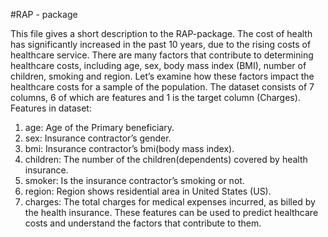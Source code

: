 #RAP - package

This file gives a short description to the RAP-package.
The cost of health has significantly increased in the past 10 years, due to the rising costs of
healthcare service. There are many factors that contribute to determining healthcare costs,
including age, sex, body mass index (BMI), number of children, smoking and region. Let’s
examine how these factors impact the healthcare costs for a sample of the population.
The dataset consists of 7 columns, 6 of which are features and 1 is the target column (Charges).
Features in dataset:
1. age: Age of the Primary beneficiary.
2. sex: Insurance contractor’s gender.
3. bmi: Insurance contractor’s bmi(body mass index).
4. children: The number of the children(dependents) covered by health insurance.
5. smoker: Is the insurance contractor’s smoking or not.
6. region: Region shows residential area in United States (US).
7. charges: The total charges for medical expenses incurred, as billed by the health insurance.
These features can be used to predict healthcare costs and understand the factors that contribute to
them.
